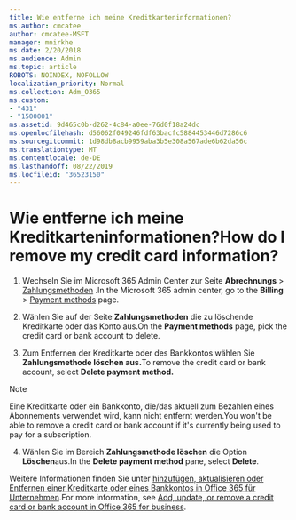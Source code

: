 ```yaml
---
title: Wie entferne ich meine Kreditkarteninformationen?
ms.author: cmcatee
author: cmcatee-MSFT
manager: mnirkhe
ms.date: 2/20/2018
ms.audience: Admin
ms.topic: article
ROBOTS: NOINDEX, NOFOLLOW
localization_priority: Normal
ms.collection: Adm_O365
ms.custom:
- "431"
- "1500001"
ms.assetid: 9d465c0b-d262-4c84-a0ee-76d0f18a24dc
ms.openlocfilehash: d56062f049246fdf63bacfc5884453446d7286c6
ms.sourcegitcommit: 1d98db8acb9959aba3b5e308a567ade6b62da56c
ms.translationtype: MT
ms.contentlocale: de-DE
ms.lasthandoff: 08/22/2019
ms.locfileid: "36523150"
---
```

# <a name="how-do-i-remove-my-credit-card-information"></a><span data-ttu-id="c8ba0-102">Wie entferne ich meine Kreditkarteninformationen?</span><span class="sxs-lookup"><span data-stu-id="c8ba0-102">How do I remove my credit card information?</span></span>

1. <span data-ttu-id="c8ba0-103">Wechseln Sie im Microsoft 365 Admin Center zur Seite **Abrechnungs** \> [Zahlungsmethoden](https://go.microsoft.com/fwlink/p/?linkid=2018806) .</span><span class="sxs-lookup"><span data-stu-id="c8ba0-103">In the Microsoft 365 admin center, go to the **Billing** \> [Payment methods](https://go.microsoft.com/fwlink/p/?linkid=2018806) page.</span></span>

2. <span data-ttu-id="c8ba0-104">Wählen Sie auf der Seite **Zahlungsmethoden** die zu löschende Kreditkarte oder das Konto aus.</span><span class="sxs-lookup"><span data-stu-id="c8ba0-104">On the **Payment methods** page, pick the credit card or bank account to delete.</span></span>

3. <span data-ttu-id="c8ba0-105">Zum Entfernen der Kreditkarte oder des Bankkontos wählen Sie **Zahlungsmethode löschen aus.**</span><span class="sxs-lookup"><span data-stu-id="c8ba0-105">To remove the credit card or bank account, select **Delete payment method.**</span></span>

> [!NOTE]
> <span data-ttu-id="c8ba0-106">Eine Kreditkarte oder ein Bankkonto, die/das aktuell zum Bezahlen eines Abonnements verwendet wird, kann nicht entfernt werden.</span><span class="sxs-lookup"><span data-stu-id="c8ba0-106">You won't be able to remove a credit card or bank account if it's currently being used to pay for a subscription.</span></span>

4. <span data-ttu-id="c8ba0-107">Wählen Sie im Bereich **Zahlungsmethode löschen** die Option **Löschen**aus.</span><span class="sxs-lookup"><span data-stu-id="c8ba0-107">In the **Delete payment method** pane, select **Delete**.</span></span>

<span data-ttu-id="c8ba0-108">Weitere Informationen finden Sie unter [hinzufügen, aktualisieren oder Entfernen einer Kreditkarte oder eines Bankkontos in Office 365 für Unternehmen](https://docs.microsoft.com/office365/admin/subscriptions-and-billing/add-update-or-remove-credit-card-or-bank-account).</span><span class="sxs-lookup"><span data-stu-id="c8ba0-108">For more information, see [Add, update, or remove a credit card or bank account in Office 365 for business](https://docs.microsoft.com/office365/admin/subscriptions-and-billing/add-update-or-remove-credit-card-or-bank-account).</span></span>